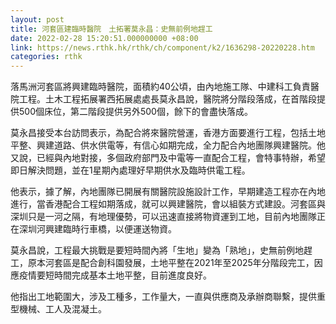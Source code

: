 ```yaml
---
layout: post
title: 河套區建臨時醫院　土拓署莫永昌：史無前例地趕工
date: 2022-02-28 15:20:51.000000000 +08:00
link: https://news.rthk.hk/rthk/ch/component/k2/1636298-20220228.htm
categories: rthk
---
```


落馬洲河套區將興建臨時醫院，面積約40公頃，由內地施工隊、中建科工負責醫院工程。土木工程拓展署西拓展處處長莫永昌說，醫院將分階段落成，在首階段提供500個床位，第二階段提供另外500個，餘下的會盡快落成。

莫永昌接受本台訪問表示，為配合將來醫院營運，香港方面要進行工程，包括土地平整、興建道路、供水供電等，有信心如期完成，全力配合內地團隊興建醫院。他又說，已經與內地對接，多個政府部門及中電等一直配合工程，會特事特辦，希望即日解決問題，並在1星期內處理好早期供水及臨時供電工程。

他表示，據了解，內地團隊已開展有關醫院設施設計工作，早期建造工程亦在內地進行，當香港配合工程如期落成，就可以興建醫院，會以組裝方式建設。河套區與深圳只是一河之隔，有地理優勢，可以迅速直接將物資運到工地，目前內地團隊正在深圳河興建臨時行車橋，以便運送物資。

莫永昌說，工程最大挑戰是要短時間內將「生地」變為「熟地」，史無前例地趕工，原本河套區是配合創科園發展，土地平整在2021年至2025年分階段完工，因應疫情要短時間完成基本土地平整，目前進度良好。

他指出工地範圍大，涉及工種多，工作量大，一直與供應商及承辦商聯繫，提供重型機械、工人及混凝土。
